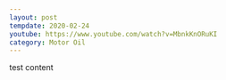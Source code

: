 ```yaml
---
layout: post
tempdate: 2020-02-24
youtube: https://www.youtube.com/watch?v=MbnkKnORuKI
category: Motor Oil
---
```

test content